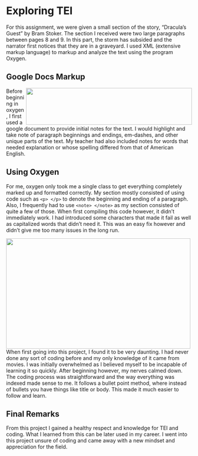 # Exploring TEI

For this assignment, we were given a small section of the story, “Dracula’s Guest” by Bram Stoker. The section I received were two large paragraphs between pages 8 and 9. In this part, the storm has subsided and the narrator first notices that they are in a graveyard. I used XML (extensive markup language) to markup and analyze the text using the program Oxygen. 

## Google Docs Markup

<img align="right" width="450" height="100" src="https://raw.githubusercontent.com/goldentoad12/matthew-freeman-CNU/main/images/googledoc2.png"> Before beginning in oxygen, I first used a google document to provide initial notes for the text. I would highlight and take note of paragraph beginnings and endings, em-dashes, and other unique parts of the text. My teacher had also included notes for words that needed explanation or whose spelling differed from that of American English. 

## Using Oxygen

For me, oxygen only took me a single class to get everything completely marked up and formatted correctly. My section mostly consisted of using code such as ```<p> </p>``` to denote the beginning and ending of a paragraph. Also, I frequently had to use ```<note> </note>``` as my section consisted of quite a few of those.  When first compiling this code however, it didn’t immediately work. I had introduced some characters that made it fail as well as capitalized words that didn’t need it. This was an easy fix however and didn’t give me too many issues in the long run.

<img align="left" height="300" width="500" src="https://raw.githubusercontent.com/goldentoad12/matthew-freeman-CNU/main/images/TEI.full2.png">

When first going into this project, I found it to be very daunting. I had never done any sort of coding before and my only knowledge of it came from movies. I was initially overwhelmed as I believed myself to be incapable of learning it so quickly. After beginning however, my nerves calmed down. The coding process was straightforward and the way everything was indexed made sense to me. It follows a bullet point method, where instead of bullets you have things like title or body. This made it much easier to follow and learn.

## Final Remarks

From this project I gained a healthy respect and knowledge for TEI and coding. What I learned from this can be later used in my career. I went into this project unsure of coding and came away with a new mindset and appreciation for the field. 
